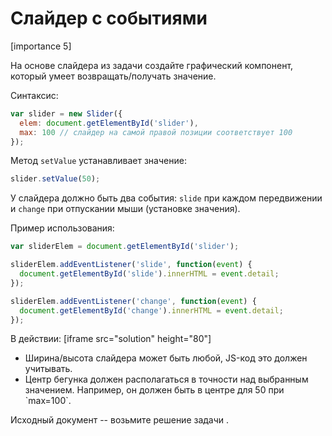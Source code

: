 # Слайдер с событиями

[importance 5]

На основе слайдера из задачи [](/task/slider-widget) создайте графический компонент, который умеет возвращать/получать значение.

Синтаксис:

```js
var slider = new Slider({
  elem: document.getElementById('slider'),
  max: 100 // слайдер на самой правой позиции соответствует 100
});
```

Метод `setValue` устанавливает значение:

```js
slider.setValue(50);
```

У слайдера должно быть два события: `slide` при каждом передвижении и `change` при отпускании мыши (установке значения).

Пример использования:

```js
var sliderElem = document.getElementById('slider');

sliderElem.addEventListener('slide', function(event) {
  document.getElementById('slide').innerHTML = event.detail;
});

sliderElem.addEventListener('change', function(event) {
  document.getElementById('change').innerHTML = event.detail;
});
```

В действии:
[iframe src="solution" height="80"]

<ul>
<li>Ширина/высота слайдера может быть любой, JS-код это должен учитывать.</li>
<li>Центр бегунка должен располагаться в точности над выбранным значением. Например, он должен быть в центре для 50 при `max=100`.</li>
</ul>

Исходный документ -- возьмите решение задачи [](/task/slider-widget).